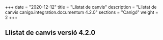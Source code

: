 +++
date        = "2020-12-12"
title       = "Llistat de canvis"
description = "Llistat de canvis canigo.integration.documentum 4.2.0"
sections    = "Canigó"
weight		= 2
+++

## Llistat de canvis versió 4.2.0


